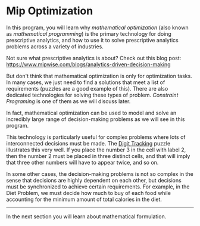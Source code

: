 # Mip Optimization
In this program, you will learn why *mathematical optimization*
(also known as *mathematical programming*) is the 
primary technology for doing prescriptive analytics, and how to use 
it to solve prescriptive analytics problems across a variety of industries.

Not sure what prescriptive analytics is about? Check out this blog post:
https://www.mipwise.com/blogs/analytics-driven-decision-making

But don't think that mathematical optimization is only for
optimization tasks. In many cases, we just need to find a
solutions that meet a list of requirements (puzzles are a good example 
of this). There are also dedicated technologies for solving these
types of problem. *Constraint Programing* is one of them as we will
discuss later.

In fact, mathematical optimization can be used to model and solve
an incredibly large range of decision-making problems as we will
see in this program. 

This technology is particularly useful for 
complex problems where lots of interconnected decisions must be made. 
The [Digit Tracking][digit_tracking] puzzle illustrates this very well. 
If you place the number 3 in the cell with label 2, then the number 
2 must be placed in three distinct cells, and that will imply that 
three other numbers will have to appear twice, and so on.

In some other cases, the decision-making problems is not so complex
in the sense that decisions are highly dependent on each other,
but decisions must be synchronized to achieve certain requirements.
For example, in the Diet Problem, we must decide how
much to buy of each food while accounting for the minimum amount of
total calories in the diet.

[digit_tracking]: https://www.mipwise.com/puzzles/digits-tracking

------------------------------------------------------------------------------

In the next section you will learn about mathematical formulation.
